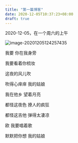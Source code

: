 ```yaml
---
title: "第一篇博客"
date: 2020-12-05T10:37:23+08:00
draft: true
---
```




2020-12-05，在一个周六的上午



![image-20201205124257435](https://i.loli.net/2020/12/05/IvGa75kbuSAC9jF.png)

我要 你在我身旁

我要看着你梳妆

这夜的风儿吹

吹得心痒痒 我的姑娘

我在他乡 望着月亮

都怪这夜色 撩人的疯狂

都怪这吉他 弹得太凄凉

欧 我要唱着歌

默默把你想 我的姑娘